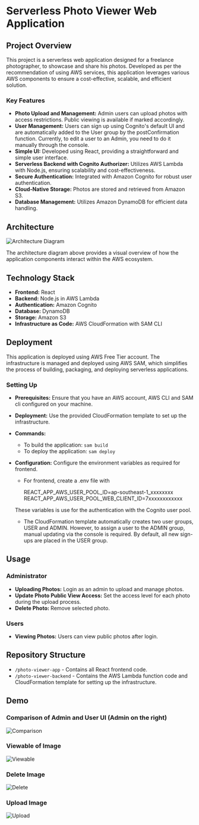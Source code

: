 # Serverless Photo Viewer Web Application

## Project Overview

This project is a serverless web application designed for a freelance photographer, to showcase and share his photos. Developed as per the recommendation of using AWS services, this application leverages various AWS components to ensure a cost-effective, scalable, and efficient solution.

### Key Features

- **Photo Upload and Management:** Admin users can upload photos with access restrictions. Public viewing is available if marked accordingly.
- **User Management:**   Users can sign up using Cognito's default UI and are automatically added to the User group by the postConfirmation function. Currently, to edit a user to an Admin, you need to do it manually through the console.
- **Simple UI:** Developed using React, providing a straightforward and simple user interface.
- **Serverless Backend with Cognito Authorizer:** Utilizes AWS Lambda with Node.js, ensuring scalability and cost-effectiveness.
- **Secure Authentication:** Integrated with Amazon Cognito for robust user authentication.
- **Cloud-Native Storage:** Photos are stored and retrieved from Amazon S3.
- **Database Management:** Utilizes Amazon DynamoDB for efficient data handling.

## Architecture
![Architecture Diagram](https://i.ibb.co/cvN3b1f/template.png)

The architecture diagram above provides a visual overview of how the application components interact within the AWS ecosystem.

## Technology Stack

- **Frontend:** React
- **Backend:** Node.js in AWS Lambda
- **Authentication:** Amazon Cognito
- **Database:** DynamoDB
- **Storage:** Amazon S3
- **Infrastructure as Code:** AWS CloudFormation with SAM CLI

## Deployment

This application is deployed using AWS Free Tier account. The infrastructure is managed and deployed using AWS SAM, which simplifies the process of building, packaging, and deploying serverless applications.

### Setting Up

 - **Prerequisites:** Ensure that you have an AWS account, AWS CLI and SAM cli configured on your machine.
 - **Deployment:** Use the provided CloudFormation template to set up the infrastructure.
 - **Commands:**  
	 - To build the application: `sam build`  
	 - To deploy the application: `sam deploy`
 - **Configuration:** Configure the environment variables as required for frontend.
	 - For frontend, create a .env file with
	
	    REACT_APP_AWS_USER_POOL_ID=ap-southeast-1_xxxxxxxx
        REACT_APP_AWS_USER_POOL_WEB_CLIENT_ID=7xxxxxxxxxxxx
	
	These variables is use for the authentication with the Cognito user pool.
	
	- The CloudFormation template automatically creates two user groups, USER and ADMIN. However, to assign a user to the ADMIN group, manual updating via the console is required. By default, all new sign-ups are placed in the USER group.

## Usage

### Administrator

- **Uploading Photos:** Login as an admin to upload and manage photos.
- **Update Photo Public View Access:** Set the access level for each photo during the upload process.
- **Delete Photo:** Remove selected photo.

### Users
- **Viewing Photos:** Users can view public photos after login.

## Repository Structure

- `/photo-viewer-app` - Contains all React frontend code.
- `/photo-viewer-backend` - Contains the AWS Lambda function code and CloudFormation template for setting up the infrastructure.

## Demo
### Comparison of Admin and User UI (Admin on the right)

![Comparison](https://i.ibb.co/VxJNfGW/Comparison-User-And-Admin.gif)

### Viewable of Image
![Viewable](https://i.ibb.co/0GxD2dK/Viewable.gif)

### Delete Image
![Delete](https://i.ibb.co/DQjghLN/Delete.gif)

### Upload Image
![Upload](https://i.ibb.co/Sr8Wvmq/Upload.gif)


